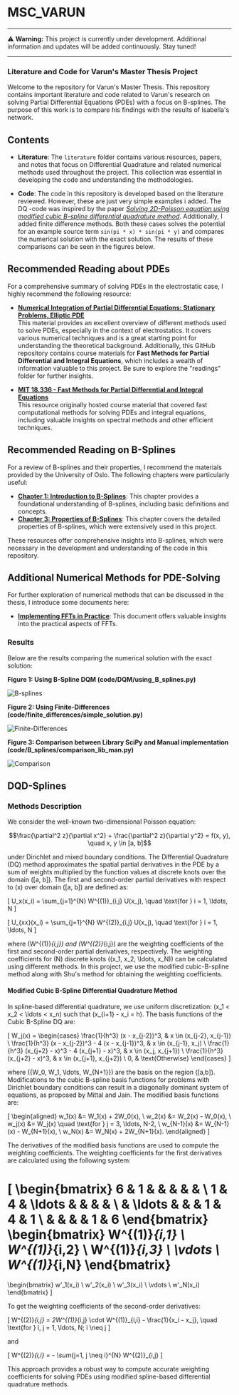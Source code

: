 # MSC_VARUN
---

:warning: **Warning:** This project is currently under development. Additional information and updates will be added continuously. Stay tuned!

---
### Literature and Code for Varun's Master Thesis Project

Welcome to the repository for Varun's Master Thesis. This repository contains important literature and code related to Varun's research on solving Partial Differential Equations (PDEs) with a focus on B-splines. The purpose of this work is to compare his findings with the results of Isabella's network.

## Contents

- **Literature**: The `literature` folder contains various resources, papers, and notes that focus on Differential Quadrature and related numerical methods used throughout the project. This collection was essential in developing the code and understanding the methodologies.

- **Code**: The code in this repository is developed based on the literature reviewed. However, these are  just very simple examples i added.
The DQ -code was inspired by the paper [*Solving 2D-Poisson equation using modified cubic B-spline differential quadrature method*](https://www.sciencedirect.com/science/article/pii/S2090447917301521). Additionally, I added finite difference methods.
Both these cases solves the potential for an example source term `sin(pi * x) * sin(pi * y)` and compares the numerical solution with the exact solution. The results of these comparisons can be seen in the figures below.

## Recommended Reading about PDEs

For a comprehensive summary of solving PDEs in the electrostatic case, I highly recommend the following resource:

- **[Numerical Integration of Partial Differential Equations: Stationary Problems, Elliptic PDE](https://www.mps.mpg.de/phd/numerical-integration-partial-differential-equations-stationary-problems-elliptic-pde)**  
  This material provides an excellent overview of different methods used to solve PDEs, especially in the context of electrostatics. It covers various numerical techniques and is a great starting point for understanding the theoretical background.
Additionally, this GitHub repository contains course materials for **Fast Methods for Partial Differential and Integral Equations**, which includes a wealth of information valuable to this project. Be sure to explore the "readings" folder for further insights.

- **[MIT 18.336 - Fast Methods for Partial Differential and Integral Equations](https://github.com/mitmath/18336/tree/master)**  
  This resource originally hosted course material that covered fast computational methods for solving PDEs and integral equations, including valuable insights on spectral methods and other efficient techniques.

## Recommended Reading on B-Splines

For a review of B-splines and their properties, I recommend the materials provided by the University of Oslo. The following chapters were particularly useful:

- **[Chapter 1: Introduction to B-Splines](https://www.uio.no/studier/emner/matnat/ifi/nedlagte-emner/INF-MAT5340/v07/undervisningsmateriale/kap1.pdf)**: This chapter provides a foundational understanding of B-splines, including basic definitions and concepts.
- **[Chapter 3: Properties of B-Splines](https://www.uio.no/studier/emner/matnat/ifi/nedlagte-emner/INF-MAT5340/v07/undervisningsmateriale/kap3.pdf)**: This chapter covers the detailed properties of B-splines, which were extensively used in this project.

These resources offer comprehensive insights into B-splines, which were necessary in the development and understanding of the code in this repository.


## Additional Numerical Methods for PDE-Solving

For further exploration of numerical methods that can be discussed in the thesis, I introduce some documents here:

- **[Implementing FFTs in Practice](https://www.csd.uwo.ca/~mmorenom/CS433-CS9624/Resources/Implementing_FFTs_in_Practice.pdf)**: This document offers valuable insights into the practical aspects of FFTs.


### Results

Below are the results comparing the numerical solution with the exact solution:

**Figure 1: Using B-Spline DQM (code/DQM/using_B_splines.py)**

![B-splines](Figures/B_spline_DQ.png)

**Figure 2: Using Finite-Differences (code/finite_differences/simple_solution.py)**

![Finite-Differences](Figures/fin_dir.png)

**Figure 3: Comparison between Library SciPy and Manual implementation (code/B_splines/comparison_lib_man.py)**

![Comparison](Figures/comp_lib_man.png)

## DQD-Splines

### Methods Description

We consider the well-known two-dimensional Poisson equation:

```math
\frac{\partial^2 z}{\partial x^2} + \frac{\partial^2 z}{\partial y^2} = f(x, y), \quad x, y \in [a, b]
```

under Dirichlet and mixed boundary conditions. The Differential Quadrature (DQ) method approximates the spatial partial derivatives in the PDE by a sum of weights multiplied by the function values at discrete knots over the domain \([a, b]\). The first and second-order partial derivatives with respect to \(x\) over domain \([a, b]\) are defined as:

\[
U_x(x_i) = \sum_{j=1}^{N} W^{(1)}_{i,j} U(x_j), \quad \text{for } i = 1, \ldots, N
\]

\[
U_{xx}(x_i) = \sum_{j=1}^{N} W^{(2)}_{i,j} U(x_j), \quad \text{for } i = 1, \ldots, N
\]

where \(W^{(1)}_{i,j}\) and \(W^{(2)}_{i,j}\) are the weighting coefficients of the first and second-order partial derivatives, respectively. The weighting coefficients for \(N\) discrete knots \((x_1, x_2, \ldots, x_N)\) can be calculated using different methods. In this project, we use the modified cubic-B-spline method along with Shu's method for obtaining the weighting coefficients.

#### Modified Cubic B-Spline Differential Quadrature Method

In spline-based differential quadrature, we use uniform discretization: \(x_1 < x_2 < \ldots < x_n\) such that \(x_{i+1} - x_i = h\). The basis functions of the Cubic B-Spline DQ are:

\[
W_j(x) = 
\begin{cases} 
\frac{1}{h^3} (x - x_{j-2})^3, & x \in (x_{j-2}, x_{j-1}) \\
\frac{1}{h^3} (x - x_{j-2})^3 - 4 (x - x_{j-1})^3, & x \in (x_{j-1}, x_j) \\
\frac{1}{h^3} (x_{j+2} - x)^3 - 4 (x_{j+1} - x)^3, & x \in (x_j, x_{j+1}) \\
\frac{1}{h^3} (x_{j+2} - x)^3, & x \in (x_{j+1}, x_{j+2}) \\
0, & \text{Otherwise}
\end{cases}
\]

where \(\{W_0, W_1, \ldots, W_{N+1}\}\) are the basis on the region \([a,b]\). Modifications to the cubic B-spline basis functions for problems with Dirichlet boundary conditions can result in a diagonally dominant system of equations, as proposed by Mittal and Jain. The modified basis functions are:

\[
\begin{aligned}
w_1(x) &= W_1(x) + 2W_0(x), \\
w_2(x) &= W_2(x) - W_0(x), \\
w_j(x) &= W_j(x) \quad \text{for } j = 3, \ldots, N-2, \\
w_{N-1}(x) &= W_{N-1}(x) - W_{N+1}(x), \\
w_N(x) &= W_N(x) + 2W_{N+1}(x).
\end{aligned}
\]

The derivatives of the modified basis functions are used to compute the weighting coefficients. The weighting coefficients for the first derivatives are calculated using the following system:

\[
\begin{bmatrix}
6 & 1 & & & & & \\
1 & 4 & \ldots & & & & \\
& \ldots & & & 1 & 4 & 1 \\
& & & & 1 & 6
\end{bmatrix}
\begin{bmatrix}
W^{(1)}_{i,1} \\
W^{(1)}_{i,2} \\
W^{(1)}_{i,3} \\
\vdots \\
W^{(1)}_{i,N}
\end{bmatrix}
=
\begin{bmatrix}
w'_1(x_i) \\
w'_2(x_i) \\
w'_3(x_i) \\
\vdots \\
w'_N(x_i)
\end{bmatrix}
\]

To get the weighting coefficients of the second-order derivatives:

\[
W^{(2)}_{i,j} = 2W^{(1)}_{i,j} \cdot W^{(1)}_{i,i} - \frac{1}{x_i - x_j}, \quad \text{for } i, j = 1, \ldots, N; i \neq j
\]

and

\[
W^{(2)}_{i,i} = - \sum_{j=1, j \neq i}^{N} W^{(2)}_{i,j}
\]

This approach provides a robust way to compute accurate weighting coefficients for solving PDEs using modified spline-based differential quadrature methods.

